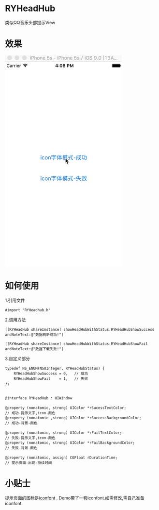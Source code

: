 # RYHeadHub

类似QQ音乐头部提示View

# 效果

![RYHeadHub](https://github.com/Resory/Images/blob/master/RYHeadHub.gif)

# 如何使用

1.引用文件<br>
``` objc
#import "RYHeadhub.h"
```
  
2.调用方法<br>
``` objc
[[RYHeadHub shareInstance] showHeadHubWithStatus:RYHeadHubShowSuccess andNoteText:@"数据刷新成功!"]
```
``` objc
[[RYHeadHub shareInstance] showHeadHubWithStatus:RYHeadHubShowFail andNoteText:@"数据下载失败!"]
```

3.自定义部分
``` objc
typedef NS_ENUM(NSUInteger, RYHeadHubStatus) {
    RYHeadHubShowSuccess = 0,   // 成功
    RYHeadHubShowFail    = 1,   // 失败
};


@interface RYHeadHub : UIWindow

@property (nonatomic, strong) UIColor *rSucessTextColor;               // 成功-提示文字,icon-颜色
@property (nonatomic ,strong) UIColor *rSuccessBackgroundColor;        // 成功-背景-颜色

@property (nonatomic, strong) UIColor *rFailTextColor;                 // 失败-提示文字,icon-颜色
@property (nonatomic, strong) UIColor *rFailBackgroundColor;           // 失败-背景-颜色

@property (nonatomic, assign) CGFloat rDurationTime;                   // 提示页面-出现-持续时间

```

# 小贴士
提示页面的图标是[iconfont](http://ued.taobao.org/blog/2013/09/icon-font-in-ios/ "关于iconfont") . Demo带了一套iconfont.如需修改,需自己准备iconfont.<br>
